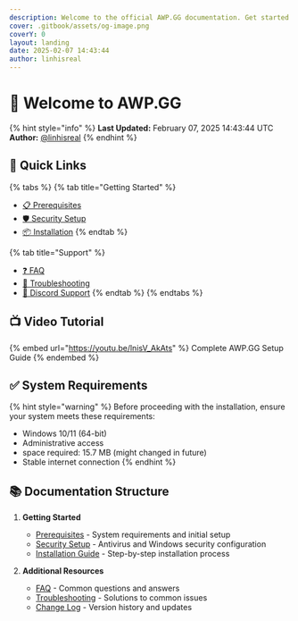 ```yaml
---
description: Welcome to the official AWP.GG documentation. Get started with your setup and installation.
cover: .gitbook/assets/og-image.png
coverY: 0
layout: landing
date: 2025-02-07 14:43:44
author: linhisreal
---
```


# 🚀 Welcome to AWP.GG

{% hint style="info" %}
**Last Updated:** February 07, 2025 14:43:44 UTC\
**Author:** [@linhisreal](https://github.com/linhisreal)
{% endhint %}

## 🎯 Quick Links

{% tabs %}
{% tab title="Getting Started" %}

* [📋 Prerequisites](docs/getting-started/prerequisites.md)
* [🛡️ Security Setup](docs/getting-started/security-setup.md)
* [📦 Installation](docs/getting-started/installation.md)
{% endtab %}

{% tab title="Support" %}

* [❓ FAQ](docs/additional-resources/faq.md)
* [🔧 Troubleshooting](docs/additional-resources/troubleshooting.md)
* [💬 Discord Support](https://discord.gg/awp)
{% endtab %}
{% endtabs %}

## 📺 Video Tutorial

{% embed url="https://youtu.be/lnisV_AkAts" %}
Complete AWP.GG Setup Guide
{% endembed %}

## ✅ System Requirements

{% hint style="warning" %}
Before proceeding with the installation, ensure your system meets these requirements:

* Windows 10/11 (64-bit)
* Administrative access
* space required: 15.7 MB (might changed in future)
* Stable internet connection
{% endhint %}

## 📚 Documentation Structure

1. **Getting Started**
   * [Prerequisites](docs/getting-started/prerequisites.md) - System requirements and initial setup
   * [Security Setup](docs/getting-started/security-setup.md) - Antivirus and Windows security configuration
   * [Installation Guide](docs/getting-started/installation.md) - Step-by-step installation process

1. **Additional Resources**
   * [FAQ](docs/additional-resources/faq.md) - Common questions and answers
   * [Troubleshooting](docs/additional-resources/troubleshooting.md) - Solutions to common issues
   * [Change Log](docs/additional-resources/changelog.md) - Version history and updates
